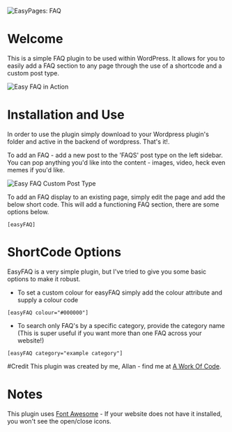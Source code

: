 ![EasyPages: FAQ](http://i.imgur.com/QNAAFXh.png)

# Welcome
This is a simple FAQ plugin to be used within WordPress. It allows for you to easily add a FAQ section to any page through the use of a shortcode and a custom post type.

![Easy FAQ in Action](http://i.imgur.com/rllGZek.png)

# Installation and Use
In order to use the plugin simply download to your Wordpress plugin's folder and active in the backend of wordpress. That's it!.

To add an FAQ - add a new post to the 'FAQS' post type on the left sidebar.
You can pop anything you'd like into the content -  images, video, heck even memes if you'd like.

![Easy FAQ Custom Post Type](http://i.imgur.com/iLSTZdU.jpg)

To add an FAQ display to an existing page, simply edit the page and add the below short code.
This will add a functioning FAQ section, there are some options below.

```
[easyFAQ]
```

# ShortCode Options
EasyFAQ is a very simple plugin, but I've tried to give you some basic options to make it robust.

* To set a custom colour for easyFAQ simply add the colour attribute and supply a colour code
```
[easyFAQ colour="#000000"]
```
* To search only FAQ's by a specific category, provide the category name (This is super useful if you want more than one FAQ across your website!)
```
[easyFAQ category="example category"]
```


#Credit
This plugin was created by me, Allan - find me at [A Work Of Code](http://www.aworkofcode.com).

# Notes
This plugin uses [Font Awesome](http://fontawesome.io/) - If your website does not have it installed, you won't see the open/close icons.
